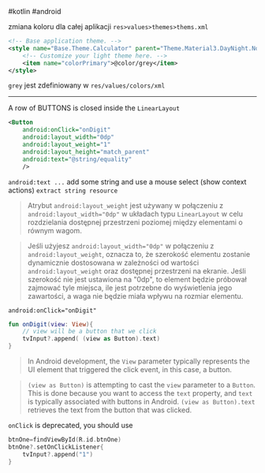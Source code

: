 #kotlin #android 

zmiana koloru dla całej aplikacji
`res>values>themes>thems.xml`

```xml
<!-- Base application theme. -->  
<style name="Base.Theme.Calculator" parent="Theme.Material3.DayNight.NoActionBar">  
    <!-- Customize your light theme here. -->  
    <item name="colorPrimary">@color/grey</item>  
</style>
```
`grey` jest zdefiniowany w `res/values/colors/xml`


----
A row of BUTTONS is closed inside the `LinearLayout`
```xml
<Button  
    android:onClick="onDigit"  
    android:layout_width="0dp"  
    android:layout_weight="1" 
    android:layout_height="match_parent"  
    android:text="@string/equality"  
    />
```
`android:text ...` add some string and use a mouse select  (show context actions) `extract string resource`

>Atrybut `android:layout_weight` jest używany w połączeniu z `android:layout_width="0dp"` w układach typu `LinearLayout` w celu rozdzielania dostępnej przestrzeni poziomej między elementami o równym wagom.

> Jeśli użyjesz `android:layout_width="0dp"` w połączeniu z `android:layout_weight`, oznacza to, że szerokość elementu zostanie dynamicznie dostosowana w zależności od wartości `android:layout_weight` oraz dostępnej przestrzeni na ekranie. Jeśli szerokość nie jest ustawiona na "0dp", to element będzie próbował zajmować tyle miejsca, ile jest potrzebne do wyświetlenia jego zawartości, a waga nie będzie miała wpływu na rozmiar elementu.


`android:onClick="onDigit"` 
```kotlin
fun onDigit(view: View){  
    // view will be a button that we click  
    tvInput?.append( (view as Button).text)  
}
```

>In Android development, the `View` parameter typically represents the UI element that triggered the click event, in this case, a button.

> `(view as Button)` is attempting to cast the `view` parameter to a `Button`. This is done because you want to access the `text` property, and `text` is typically associated with buttons in Android.
> `(view as Button).text` retrieves the text from the button that was clicked.


`onClick` is deprecated, you should use 
```kotlin
btnOne=findViewById(R.id.btnOne)
btnOne?.setOnClickListener{
	tvInput?.append("1")
}

```










